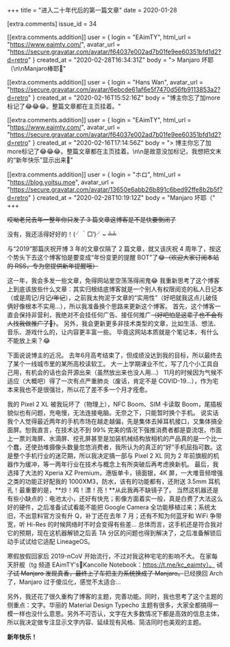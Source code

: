 +++
title = "进入二十年代后的第一篇文章"
date = 2020-01-28

[extra.comments]
issue_id = 34

[[extra.comments.addition]]
user = { login = "EAimTY", html_url = "https://www.eaimty.com/", avatar_url = "https://secure.gravatar.com/avatar/f64037e002ad7b01fe9ee60351bfd1d2?d=retro" }
created_at = "2020-02-28T16:34:31Z"
body = "> Manjaro 坏耶（\n\nManjaro棒耶🙈"

[[extra.comments.addition]]
user = { login = "Hans Wan", avatar_url = "https://secure.gravatar.com/avatar/6ebcde61af6e5f7470d56fb9113853a2?d=retro" }
created_at = "2020-02-16T15:52:16Z"
body = "博主你忘了加more标记了😂😂😂。整篇文章都在主页挂着。"

[[extra.comments.addition]]
user = { login = "EAimTY", html_url = "https://www.eaimty.com/", avatar_url = "https://secure.gravatar.com/avatar/f64037e002ad7b01fe9ee60351bfd1d2?d=retro" }
created_at = "2020-02-16T17:14:56Z"
body = "> 博主你忘了加more标记了😂😂😂。整篇文章都在主页挂着。\n\n是故意没加标记，我想把文末的“新年快乐”显示出来🤣"

[[extra.comments.addition]]
user = { login = "ホロ", html_url = "https://blog.yoitsu.moe", avatar_url = "https://secure.gravatar.com/avatar/13650e6abb26b891c6bed92ffe8b2b5f?d=retro" }
created_at = "2020-02-28T10:19:12Z"
body = "Manjaro 坏耶（"
+++

~~哎呦老兄去年一整年你只发了 3 篇文章这博客是不是快要倒闭了~~

没有，我还活得好好的！(╯｀□′)╯~ ╧╧

与“2019”那篇庆祝开博 3 年的文章仅隔了 2 篇文章，就又该庆祝 4 周年了，按这个势头下去这个博客怕是要变成“年份变更的提醒 BOT”了😂~~（欢迎大家订阅本站的 RSS，专为您提供新年提醒哦）~~

这一年，我会多发一些文章，免得网站里空荡荡得闹鬼😂
我重新思考了这个博客上到底该放些什么文章：其实归根结底博客就是一个别人有权限阅览的私人日记本（或是周记/月记~~/年记~~），之前我太拘泥于文章的“实用性”（好吧就我这点儿破伎俩好像根本不实用...），所以我准备换个思路来更新这个博客。
首先，这个博客一直会保持非营利，我绝对不会挂任何广告、接任何推广~~（好吧怕是这辈子也不会有人找我做推广了🥴）~~。
另外，我会更新更多非技术类型的文章，比如生活、想法、音乐、游戏什么的，让内容更丰富一些。
毕竟这网站本质就是个笔记本，有什么不能放上来？😂

下面说说博主的近况。
去年6月高考结束了，但成绩没达到我的目标，所以最终去了某个一线城市里的某所高校读软工。
大一上学期课业不忙，写了几个小工具自己用，有机会的话也会开源出来（虽然放出来也没人用...）
11月的时候因为气候不适应（大概吧）得了一次有点严重肺炎（废话，肯定不是 COVID-19...），作为宅本来我也不是很强壮，所以花了差不多一个月才痊愈。

我的 Pixel 2 XL 被我玩坏了（物理上），NFC Boom、SIM 卡读取 Boom，尾插板貌似也有问题，充电慢，无法连接电脑。无奈之下，只能暂时换个手机。
说实话我个人觉得最近两年的手机市场在越走越偏，先是集体去掉耳机接口，又集体搞全面屏。恕我直言，在技术达不到 99% 完美的情况下强推消费者都是耍流氓，市面上一票刘海屏、水滴屏、挖孔屏甚至是加装机械结构放相机的产品真的是一个比一个蠢，还使劲堆摄像头数量忽悠消费者，我所认为的真正的“好”手机屈指可数。这是整个手机行业的迷茫期，所以我决定搞一部与 Pixel 2 XL 同为 2 年前旗舰的机器作为缓冲，等一两年行业在技术与概念上有所突破后再考虑换新机。
最后，我选择了大法的 Xperia XZ Premium，港版单卡，镜面银，4K 屏，一大堆音频增强之类的功能正好配我的 1000XM3，防水，该有的功能都有，还附送 3.5mm 耳机孔！最重要的是，**炒！鸡！漂！亮！**从此我再不缺镜子了。
当然这机器还是有些小缺点的：电池太小，还好有快充；影像方面着实一般，真是白费了大法这么好的硬件，之后准备试试看能不能把 Google Camera 全功能移植过来；系统太旧，不出意料官方没有升 Q，补丁还在去年 7 月；还有不知为何蓝牙和 WiFi 争带宽，听 Hi-Res 的时候网络时不时会变得有些差...
总体而言，这手机还是符合我对它的预期，现在这机器解锁之后丢 TA 分区的问题也得到解决了，之后准备解锁后动手试试给它适配 LineageOS。

寒假放假回家后 2019-nCoV 开始流行，不过对我这种宅宅的影响不大。
在家每天肝舰（tg 频道 EAimTY's🌊Kancolle Notebook：https://t.me/kc_eaimty）。
~~试了试 Manjaro 发现真香，最终上了车把主力系统换成了 Manjaro。~~已经换回 Arch了，Manjaro 过于傻瓜化，感觉不太适合...

另外，我还花了很久重构了博客的主题，完善功能。同时，我也思考了这个主题的侧重点：文字。华丽的 Material Design Typecho 主题有很多，大家全都搞得一模一样也没什么意思。另外不可否认，文字在大多数情况下都是高效的信息主体，所以我决定做专注显示文字内容、延续现有风格、简洁同时也美观的主题。

**新年快乐！**

